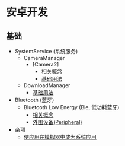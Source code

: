 # 安卓开发
## 基础
*   SystemService (系统服务)
    -   CameraManager 
        -   [Camera2]
            -   [相关概念](./Basics/CameraManager/)
            -   [基础用法](./Basics/SystemService/CameraManager/BasicUsage/Index.md)
    -   DownloadManager
        -   [基础用法](./Basics/SystemService/DownloadManager/BasicUsage/Index.md)
*   Bluetooth (蓝牙)
    -   Bluetooth Low Energy (Ble, 低功耗蓝牙)
        -   [相关概念](./Bluetooth/Bluetooth%20Low%20Energy/Concept.md)
        -   [外围设备(Peripheral)](./Bluetooth/Bluetooth%20Low%20Energy/Peripheral.md)
*   杂项
    *   [使应用在模拟器中成为系统应用](./Others/Using%20System%20app%20uid%20in%20Virtual%20Device%20for%20Applications.md)